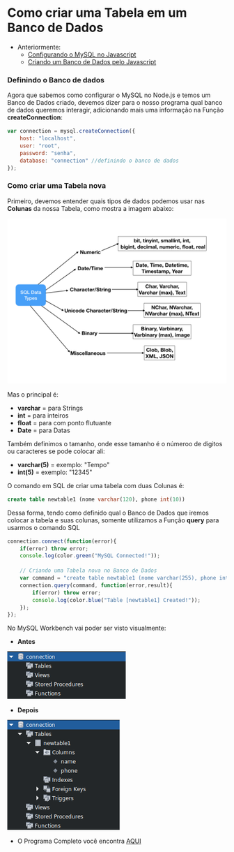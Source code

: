 # Como criar uma Tabela em um Banco de Dados

* Anteriormente:
  * [Configurando o MySQL no Javascript](../../Source/Markdown/node_mysql.md)
  * [Criando um Banco de Dados pelo Javascript](../../Source/Markdown/create_database.md)

### Definindo o Banco de dados

Agora que sabemos como configurar o MySQL no Node.js e temos um Banco de Dados criado, devemos dizer para o nosso programa qual banco de dados queremos interagir, adicionando mais uma informação na Função **createConnection**:

```javascript
var connection = mysql.createConnection({
    host: "localhost",
    user: "root",
    password: "senha",
    database: "connection" //definindo o banco de dados
});
```

### Como criar uma Tabela nova

Primeiro, devemos entender quais tipos de dados podemos usar nas **Colunas** da nossa Tabela, como mostra a imagem abaixo:

<img src="../Images/database-types.png">

Mas o principal é:

* **varchar** = para Strings
* **int** = para inteiros
* **float** = para com ponto flutuante
* **Date** = para Datas

Também definimos o tamanho, onde esse tamanho é o númeroo de digitos ou caracteres se pode colocar ali:

* **varchar(5)** = exemplo: "Tempo"
* **int(5)** = exemplo: "12345"

O comando em SQL de criar uma tabela com duas Colunas é:

```sql
create table newtable1 (nome varchar(120), phone int(10))
```

Dessa forma, tendo como definido qual o Banco de Dados que iremos colocar a tabela e suas colunas, somente utilizamos a Função **query** para usarmos o comando SQL

```javascript
connection.connect(function(error){
    if(error) throw error;
    console.log(color.green("MySQL Connected!"));

    // Criando uma Tabela nova no Banco de Dados
    var command = "create table newtable1 (nome varchar(255), phone int(30))"
    connection.query(command, function(error,result){
        if(error) throw error;
        console.log(color.blue("Table [newtable1] Created!"));
    });
});
```

No MySQL Workbench vai poder ser visto visualmente:

* **Antes**

<img src="../Images/table-after.png">

* **Depois**

<img src="../Images/table-before.png">

* O Programa Completo você encontra [AQUI](../../Source/Javascript_Examples/create_table.js)